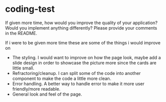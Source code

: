 # coding-test

If given more time, how would you improve the quality of your application? Would you implement anything differently? Please provide your comments in the README.

If i were to be given more time these are some of the things i would improve on 

- The styling. I would want to improve on how the page look, maybe add a slide design in order to showcase the picture more since the cards are little small. 
- Refractoring/cleanup. I can split some of the code into another component  to make the code a little more clean. 
- Error handling. A better way to handle error to make it more user friendly/more readable.
- General look and feel of the page. 
